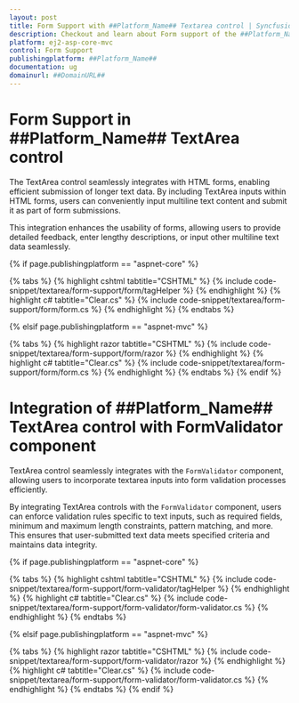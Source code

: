 ```yaml
---
layout: post
title: Form Support with ##Platform_Name## Textarea control | Syncfusion
description: Checkout and learn about Form support of the ##Platform_Name## Textarea control of Syncfusion Essential JS 2 and more details.
platform: ej2-asp-core-mvc
control: Form Support
publishingplatform: ##Platform_Name##
documentation: ug
domainurl: ##DomainURL##
---
```


# Form Support in ##Platform_Name## TextArea control

The TextArea control seamlessly integrates with HTML forms, enabling efficient submission of longer text data. By including TextArea inputs within HTML forms, users can conveniently input multiline text content and submit it as part of form submissions.

This integration enhances the usability of forms, allowing users to provide detailed feedback, enter lengthy descriptions, or input other multiline text data seamlessly.

{% if page.publishingplatform == "aspnet-core" %}

{% tabs %}
{% highlight cshtml tabtitle="CSHTML" %}
{% include code-snippet/textarea/form-support/form/tagHelper %}
{% endhighlight %}
{% highlight c# tabtitle="Clear.cs" %}
{% include code-snippet/textarea/form-support/form/form.cs %}
{% endhighlight %}
{% endtabs %}

{% elsif page.publishingplatform == "aspnet-mvc" %}

{% tabs %}
{% highlight razor tabtitle="CSHTML" %}
{% include code-snippet/textarea/form-support/form/razor %}
{% endhighlight %}
{% highlight c# tabtitle="Clear.cs" %}
{% include code-snippet/textarea/form-support/form/form.cs %}
{% endhighlight %}
{% endtabs %}
{% endif %}

# Integration of ##Platform_Name## TextArea control with FormValidator component

TextArea control seamlessly integrates with the `FormValidator` component, allowing users to incorporate textarea inputs into form validation processes efficiently.

By integrating TextArea controls with the `FormValidator` component, users can enforce validation rules specific to text inputs, such as required fields, minimum and maximum length constraints, pattern matching, and more. This ensures that user-submitted text data meets specified criteria and maintains data integrity.

{% if page.publishingplatform == "aspnet-core" %}

{% tabs %}
{% highlight cshtml tabtitle="CSHTML" %}
{% include code-snippet/textarea/form-support/form-validator/tagHelper %}
{% endhighlight %}
{% highlight c# tabtitle="Clear.cs" %}
{% include code-snippet/textarea/form-support/form-validator/form-validator.cs %}
{% endhighlight %}
{% endtabs %}

{% elsif page.publishingplatform == "aspnet-mvc" %}

{% tabs %}
{% highlight razor tabtitle="CSHTML" %}
{% include code-snippet/textarea/form-support/form-validator/razor %}
{% endhighlight %}
{% highlight c# tabtitle="Clear.cs" %}
{% include code-snippet/textarea/form-support/form-validator/form-validator.cs %}
{% endhighlight %}
{% endtabs %}
{% endif %}
